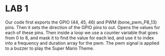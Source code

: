 # LAB 1
Our code first exports the GPIO (44, 45, 46) and PWM (bone_pwm_P8_13) pins. Then it sets the direction of the GPIO pins to out. Opens the values for each of these pins. Then inside a loop we use a counter variable that goes from 0 to 8, and mask it to find the value for each led, and use it to index into a frequency and duration array for the pwm. The pwm signal is applied to a buzzer to play the Super Mario Theme.
